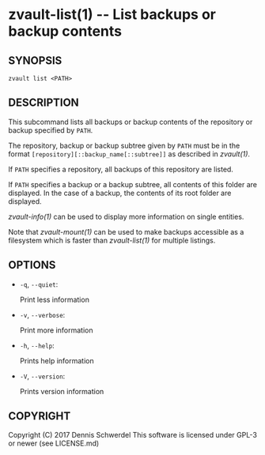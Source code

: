 zvault-list(1) -- List backups or backup contents
=================================================

## SYNOPSIS

`zvault list <PATH>`


## DESCRIPTION

This subcommand lists all backups or backup contents of the repository or backup
specified by `PATH`.

The repository, backup or backup subtree given by `PATH` must be in the format
`[repository][::backup_name[::subtree]]` as described in _zvault(1)_.

If `PATH` specifies a repository, all backups of this repository are listed.

If `PATH` specifies a backup or a backup subtree, all contents of this folder
are displayed. In the case of a backup, the contents of its root folder are
displayed.

_zvault-info(1)_ can be used to display more information on single entities.

Note that _zvault-mount(1)_ can be used to make backups accessible as a
filesystem which is faster than _zvault-list(1)_ for multiple listings.


## OPTIONS

* `-q`, `--quiet`:

  Print less information


* `-v`, `--verbose`:

  Print more information


* `-h`, `--help`:

  Prints help information


* `-V`, `--version`:     

  Prints version information


## COPYRIGHT

Copyright (C) 2017  Dennis Schwerdel
This software is licensed under GPL-3 or newer (see LICENSE.md)
